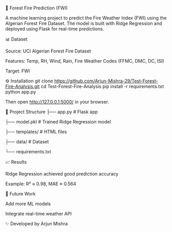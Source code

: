 🌲 Forest Fire Prediction (FWI)

A machine learning project to predict the Fire Weather Index (FWI) using the Algerian Forest Fire Dataset.
The model is built with Ridge Regression and deployed using Flask for real-time predictions.

📊 Dataset

Source: UCI Algerian Forest Fire Dataset

Features: Temp, RH, Wind, Rain, Fire Weather Codes (FFMC, DMC, DC, ISI)

Target: FWI

⚙️ Installation
git clone https://github.com/Arjun-Mishra-29/Test-Forest-Fire-Analysis.git
cd Test-Forest-Fire-Analysis
pip install -r requirements.txt
python app.py


Then open http://127.0.0.1:5000/ in your browser.

📂 Project Structure
├── app.py          # Flask app

├── model.pkl       # Trained Ridge Regression model

├── templates/      # HTML files

├── data/           # Dataset

└── requirements.txt

📈 Results

Ridge Regression achieved good prediction accuracy

Example: R² ≈ 0.98, MAE ≈ 0.564

🚀 Future Work

Add more ML models

Integrate real-time weather API

✨ Developed by Arjun Mishra

